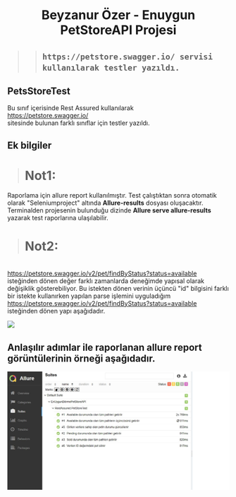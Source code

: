 <h1 align="center"> Beyzanur Özer - Enuygun PetStoreAPI Projesi </h1>

> >##  ``` https://petstore.swagger.io/ servisi kullanılarak testler yazıldı.  ```

## PetsStoreTest
Bu sınıf içerisinde Rest Assured kullanılarak <br>https://petstore.swagger.io/<br> sitesinde bulunan farklı sınıflar için testler yazıldı.

## Ek bilgiler

> # Not1:
Raporlama için allure report kullanılmıştır. Test çalıştıktan sonra otomatik olarak "Seleniumproject" altında <b>Allure-results</b> dosyası oluşacaktır. Terminalden projesenin bulunduğu dizinde <b>Allure serve allure-results</b> yazarak test raporlarına ulaşılabilir.

> # Not2:
<br>https://petstore.swagger.io/v2/pet/findByStatus?status=available<br> isteğinden dönen değer farklı zamanlarda deneğimde yapısal olarak değişiklik gösterebiliyor.
Bu istekten dönen verinin üçüncü "id" bilgisini farklı bir istekte kullanırken yapılan parse işlemini uyguladığım <br>https://petstore.swagger.io/v2/pet/findByStatus?status=available<br> isteğinden dönen yapı aşağıdadır.

<img src="https://github.com/nurbeyza/EnUygunBitirmePetStoreAPI/blob/main/100%C4%B1.JPG" width="auto">

## Anlaşılır adımlar ile raporlanan allure report görüntülerinin örneği aşağıdadır.
<img src="https://github.com/nurbeyza/EnUygunBitirmePetStoreAPI/blob/main/allure-report3.JPG" width="auto">

